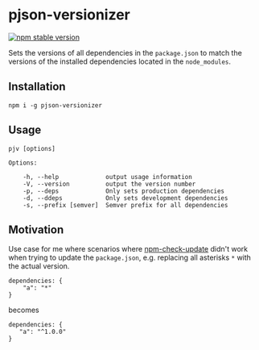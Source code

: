 # pjson-versionizer

[![npm stable version](https://img.shields.io/npm/v/pjson-versionizer.svg)](https://npmjs.org/package/pjson-versionizer) 

Sets the versions of all dependencies in the `package.json` to match the versions of the installed dependencies located in the `node_modules`.

## Installation

`npm i -g pjson-versionizer`

## Usage

    pjv [options]

    Options:

        -h, --help             output usage information
        -V, --version          output the version number
        -p, --deps             Only sets production dependencies
        -d, --ddeps            Only sets development dependencies
        -s, --prefix [semver]  Semver prefix for all dependencies

## Motivation

Use case for me where scenarios where [npm-check-update](https://github.com/tjunnone/npm-check-updates) didn't work when trying to update the `package.json`, e.g. replacing all asterisks `*` with the actual version.

    dependencies: {
        "a": "*"
    }

becomes

    dependencies: {
       "a": "^1.0.0"
    }
